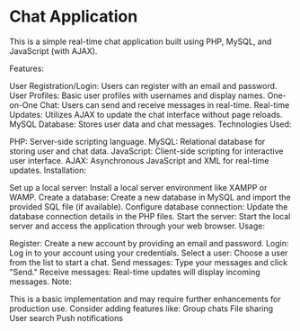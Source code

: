 
# Chat Application

This is a simple real-time chat application built using PHP, MySQL, and JavaScript (with AJAX).

Features:

User Registration/Login: Users can register with an email and password.
User Profiles: Basic user profiles with usernames and display names.
One-on-One Chat: Users can send and receive messages in real-time.
Real-time Updates: Utilizes AJAX to update the chat interface without page reloads.
MySQL Database: Stores user data and chat messages.
Technologies Used:

PHP: Server-side scripting language.
MySQL: Relational database for storing user and chat data.
JavaScript: Client-side scripting for interactive user interface.
AJAX: Asynchronous JavaScript and XML for real-time updates.
Installation:

Set up a local server: Install a local server environment like XAMPP or WAMP.
Create a database: Create a new database in MySQL and import the provided SQL file (if available).
Configure database connection: Update the database connection details in the PHP files.
Start the server: Start the local server and access the application through your web browser.
Usage:

Register: Create a new account by providing an email and password.
Login: Log in to your account using your credentials.
Select a user: Choose a user from the list to start a chat.
Send messages: Type your messages and click "Send."
Receive messages: Real-time updates will display incoming messages.
Note:

This is a basic implementation and may require further enhancements for production use.
Consider adding features like:
Group chats
File sharing
User search
Push notifications
